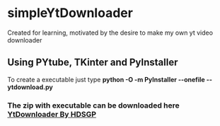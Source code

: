 # simpleYtDownloader
Created for learning, motivated by the desire to make my own yt video downloader


## Using PYtube, TKinter and PyInstaller

To create a executable just type **python -O -m PyInstaller --onefile --ytdownload.py**

### The zip with executable can be downloaded here [YtDownloader By HDSGP](https://drive.google.com/file/d/1YR7AYhksNhQQHGij590_AVCLoz6PDAsS/view?usp=sharing)
